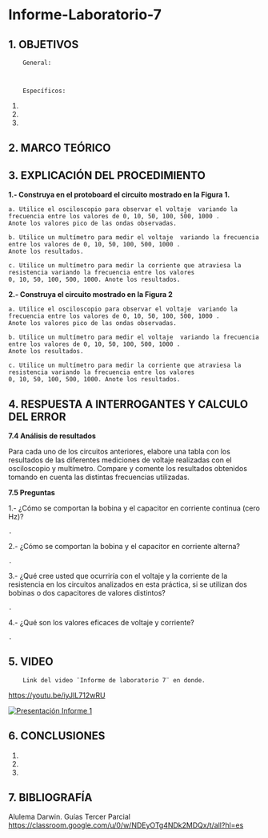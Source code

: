 # Informe-Laboratorio-7

## 1. OBJETIVOS
 
        General: 



        Específicos: 
 
1.  
        
2. 
        
3. 
        

## 2. MARCO TEÓRICO



## 3. EXPLICACIÓN DEL PROCEDIMIENTO

**1.- Construya en el protoboard el circuito mostrado en la Figura 1.**

    a. Utilice el osciloscopio para observar el voltaje  variando la frecuencia entre los valores de 0, 10, 50, 100, 500, 1000 . 
    Anote los valores pico de las ondas observadas.

    b. Utilice un multímetro para medir el voltaje  variando la frecuencia entre los valores de 0, 10, 50, 100, 500, 1000 . 
    Anote los resultados.

    c. Utilice un multímetro para medir la corriente que atraviesa la resistencia variando la frecuencia entre los valores 
    0, 10, 50, 100, 500, 1000. Anote los resultados.

**2.- Construya el circuito mostrado en la Figura 2**

    a. Utilice el osciloscopio para observar el voltaje  variando la frecuencia entre los valores de 0, 10, 50, 100, 500, 1000 . 
    Anote los valores pico de las ondas observadas.

    b. Utilice un multímetro para medir el voltaje  variando la frecuencia entre los valores de 0, 10, 50, 100, 500, 1000 . 
    Anote los resultados.

    c. Utilice un multímetro para medir la corriente que atraviesa la resistencia variando la frecuencia entre los valores 
    0, 10, 50, 100, 500, 1000. Anote los resultados.



## 4. RESPUESTA A INTERROGANTES Y CALCULO DEL ERROR

**7.4 Análisis de resultados**
    
   Para cada uno de los circuitos anteriores, elabore una tabla con los resultados de las
   diferentes mediciones de voltaje realizadas con el osciloscopio y multímetro. Compare y
   comente los resultados obtenidos tomando en cuenta las distintas frecuencias utilizadas.


**7.5 Preguntas**

1.- ¿Cómo se comportan la bobina y el capacitor en corriente continua (cero Hz)?
	
	.

2.- ¿Cómo se comportan la bobina y el capacitor en corriente alterna?

	.

3.- ¿Qué cree usted que ocurriría con el voltaje  y la corriente de la resistencia en los circuitos analizados en esta práctica, si se utilizan dos bobinas o dos capacitores de valores distintos?
	
	.
	
4.- ¿Qué son los valores eficaces de voltaje y corriente?

	.

## 5. VIDEO

        Link del video ¨Informe de laboratorio 7¨ en donde.
 
 https://youtu.be/iyJIL712wRU
 
[![Presentación Informe 1](https://img.youtube.com/vi/iyJIL712wRU/0.jpg)](https://www.youtube.com/watch?v=iyJIL712wRU)

## 6. CONCLUSIONES

   1. 
        
   2. 
        
   3. 


## 7. BIBLIOGRAFÍA

Alulema Darwin. Guías Tercer Parcial https://classroom.google.com/u/0/w/NDEyOTg4NDk2MDQx/t/all?hl=es

